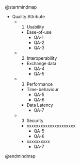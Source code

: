 @startmindmap
* Quality Attribute
	* 1. Usability
		* Ease-of-use
			* QA-1
			* QA-2
			* QA-3
	* 2. Interoperability
		* Exchange data
			* QA-4
			* QA-5
	* 3. Performance
		* Time-behaviour
			* QA-5
			* QA-6
		* Data Latency
			* QA-7
  	* 3. Security
		* xxxxxxxxxxxxxxxxxxxxx
			* QA-5
			* QA-6
		* xxxxxxxxxx
			* QA-7
		
@endmindmap